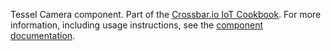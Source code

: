 Tessel Camera component. Part of the [Crossbar.io IoT Cookbook](http://crossbar.io/iotcookbook/). For more information, including usage instructions, see the [component documentation](http://crossbar.io/iotcookbook/Tessel-Camera/).